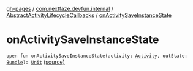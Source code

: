 [gh-pages](../../index.md) / [com.nextfaze.devfun.internal](../index.md) / [AbstractActivityLifecycleCallbacks](index.md) / [onActivitySaveInstanceState](./on-activity-save-instance-state.md)

# onActivitySaveInstanceState

`open fun onActivitySaveInstanceState(activity: `[`Activity`](https://developer.android.com/reference/android/app/Activity.html)`, outState: `[`Bundle`](https://developer.android.com/reference/android/os/Bundle.html)`): `[`Unit`](https://kotlinlang.org/api/latest/jvm/stdlib/kotlin/-unit/index.html) [(source)](https://github.com/NextFaze/dev-fun/tree/master/devfun-internal/src/main/java/com/nextfaze/devfun/internal/ActivityCallbacks.kt#L22)